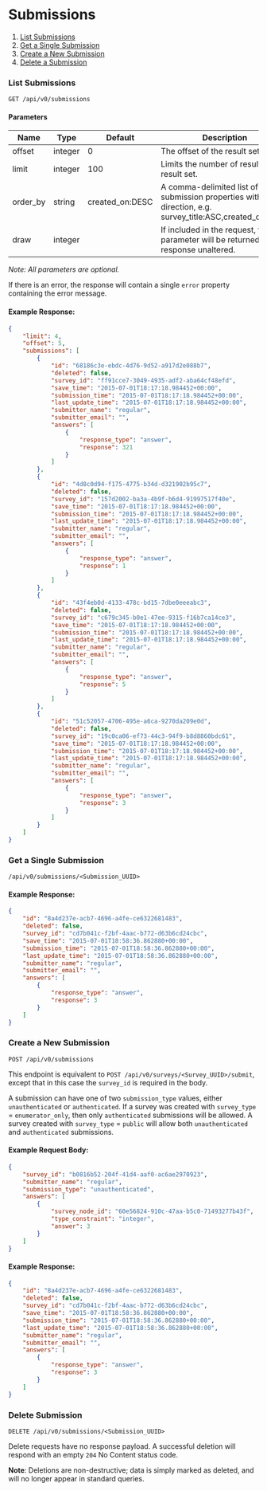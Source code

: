 # Submissions

1. [List Submissions](#list-submissions)
2. [Get a Single Submission](#single-submission)
3. [Create a New Submission](#create-submission)
4. [Delete a Submission](#delete-submission)


### <a name="list-submissions"></a> List Submissions

```
GET /api/v0/submissions
```
#### Parameters
| Name | Type | Default | Description |
| ---- | ---- | ------- | ----------- |
| offset | integer | 0 | The offset of the result set. |
| limit | integer | 100 | Limits the number of results in the result set. |
| order_by | string | created_on:DESC | A comma-delimited list of submission properties with order direction, e.g. survey_title:ASC,created_on:DESC |
| draw | integer |  | If included in the request, the `draw` parameter will be returned in the response unaltered. |

*Note: All parameters are optional.*

If there is an error, the response will contain a single `error` property containing the error message.

#### Example Response:
```json
{
    "limit": 4,
    "offset": 5,
    "submissions": [
        {
            "id": "68186c3e-ebdc-4d76-9d52-a917d2e088b7",
            "deleted": false,
            "survey_id": "ff91cce7-3049-4935-adf2-aba64cf48efd",
            "save_time": "2015-07-01T18:17:18.984452+00:00",
            "submission_time": "2015-07-01T18:17:18.984452+00:00",
            "last_update_time": "2015-07-01T18:17:18.984452+00:00",
            "submitter_name": "regular",
            "submitter_email": "",
            "answers": [
                {
                    "response_type": "answer",
                    "response": 321
                }
            ]
        },
        {
            "id": "4d8c0d94-f175-4775-b34d-d321902b95c7",
            "deleted": false,
            "survey_id": "157d2002-ba3a-4b9f-b6d4-91997517f40e",
            "save_time": "2015-07-01T18:17:18.984452+00:00",
            "submission_time": "2015-07-01T18:17:18.984452+00:00",
            "last_update_time": "2015-07-01T18:17:18.984452+00:00",
            "submitter_name": "regular",
            "submitter_email": "",
            "answers": [
                {
                    "response_type": "answer",
                    "response": 1
                }
            ]
        },
        {
            "id": "43f4eb0d-4133-478c-bd15-7dbe0eeeabc3",
            "deleted": false,
            "survey_id": "c679c345-b0e1-47ee-9315-f16b7ca14ce3",
            "save_time": "2015-07-01T18:17:18.984452+00:00",
            "submission_time": "2015-07-01T18:17:18.984452+00:00",
            "last_update_time": "2015-07-01T18:17:18.984452+00:00",
            "submitter_name": "regular",
            "submitter_email": "",
            "answers": [
                {
                    "response_type": "answer",
                    "response": 5
                }
            ]
        },
        {
            "id": "51c52057-4706-495e-a6ca-9270da209e0d",
            "deleted": false,
            "survey_id": "19c0ca06-ef73-44c3-94f9-b8d8860bdc61",
            "save_time": "2015-07-01T18:17:18.984452+00:00",
            "submission_time": "2015-07-01T18:17:18.984452+00:00",
            "last_update_time": "2015-07-01T18:17:18.984452+00:00",
            "submitter_name": "regular",
            "submitter_email": "",
            "answers": [
                {
                    "response_type": "answer",
                    "response": 3
                }
            ]
        }
    ]
}
```

### <a name="single-submission"></a> Get a Single Submission

```
/api/v0/submissions/<Submission_UUID>
```

#### Example Response:
```json
{
    "id": "8a4d237e-acb7-4696-a4fe-ce6322681483",
    "deleted": false,
    "survey_id": "cd7b041c-f2bf-4aac-b772-d63b6cd24cbc",
    "save_time": "2015-07-01T18:58:36.862880+00:00",
    "submission_time": "2015-07-01T18:58:36.862880+00:00",
    "last_update_time": "2015-07-01T18:58:36.862880+00:00",
    "submitter_name": "regular",
    "submitter_email": "",
    "answers": [
        {
            "response_type": "answer",
            "response": 3
        }
    ]
}
```

### <a name="create-submission"></a> Create a New Submission

```
POST /api/v0/submissions
```
This endpoint is equivalent to `POST /api/v0/surveys/<Survey_UUID>/submit`, except that in this case the `survey_id` is required in the body.

A submission can have one of two `submission_type` values, either `unauthenticated` or `authenticated`. If a survey was created with `survey_type` = `enumerator_only`, then only `authenticated` submissions will be allowed. A survey created with `survey_type` = `public` will allow both `unauthenticated` and `authenticated` submissions.

#### Example Request Body:
```json
{
    "survey_id": "b0816b52-204f-41d4-aaf0-ac6ae2970923",
    "submitter_name": "regular",
    "submission_type": "unauthenticated",
    "answers": [
        {
            "survey_node_id": "60e56824-910c-47aa-b5c0-71493277b43f",
            "type_constraint": "integer",
            "answer": 3
        }
    ]
}
```

#### Example Response:
```json
{
    "id": "8a4d237e-acb7-4696-a4fe-ce6322681483",
    "deleted": false,
    "survey_id": "cd7b041c-f2bf-4aac-b772-d63b6cd24cbc",
    "save_time": "2015-07-01T18:58:36.862880+00:00",
    "submission_time": "2015-07-01T18:58:36.862880+00:00",
    "last_update_time": "2015-07-01T18:58:36.862880+00:00",
    "submitter_name": "regular",
    "submitter_email": "",
    "answers": [
        {
            "response_type": "answer",
            "response": 3
        }
    ]
}
```


### <a name="delete-submission"></a> Delete Submission

```
DELETE /api/v0/submissions/<Submission_UUID>
```

Delete requests have no response payload. A successful deletion will respond with an empty `204` No Content status code.

**Note**: Deletions are non-destructive; data is simply marked as deleted, and will no longer appear in standard queries.
